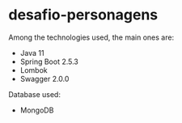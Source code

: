 # desafio-personagens

Among the technologies used, the main ones are:
<br/>
- Java 11
- Spring Boot 2.5.3
- Lombok
- Swagger 2.0.0

Database used:
<br/>
- MongoDB
